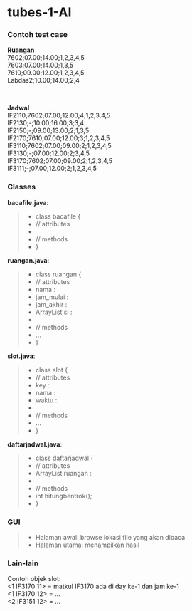 # tubes-1-AI

### Contoh test case

**Ruangan**<br />
7602;07.00;14.00;1,2,3,4,5<br />
7603;07.00;14.00;1,3,5<br />
7610;09.00;12.00;1,2,3,4,5<br />
Labdas2;10.00;14.00;2,4<br />

<br />

**Jadwal**<br />
IF2110;7602;07.00;12.00;4;1,2,3,4,5<br />
IF2130;-;10.00;16.00;3;3,4<br />
IF2150;-;09.00;13.00;2;1,3,5<br />
IF2170;7610;07.00;12.00;3;1,2,3,4,5<br />
IF3110;7602;07.00;09.00;2;1,2,3,4,5<br />
IF3130;-;07.00;12.00;2;3,4,5<br />
IF3170;7602;07.00;09.00;2;1,2,3,4,5<br />
IF3111;-;07.00;12.00;2;1,2,3,4,5<br />

### Classes

**bacafile.java**:<br />
> * class bacafile {<br />
> * // attributes<br />
> * <br />
> * // methods<br /> 
> * }<br />

**ruangan.java**:<br />
> * class ruangan {<br />
> * // attributes<br />
> * nama : <br />
> * jam_mulai :<br />
> * jam_akhir :<br />
> * ArrayList<slot> sl :<br />
> * <br />
> * // methods<br />
> * ...<br />
> * }<br />

**slot.java**:<br />
> * class slot {<br />
> * // attributes<br />
> * key :<br />
> * nama :<br />
> * waktu :<br />
> * <br />
> * // methods<br />
> * ...<br />
> * }<br />

**daftarjadwal.java**:<br />
> * class daftarjadwal {<br />
> * // attributes<br />
> * ArrayList<ruangan> ruangan :<br />
> * <br />
> * // methods<br />
> * int hitungbentrok();<br />
> * }<br />

### GUI
> * Halaman awal: browse lokasi file yang akan dibaca
> * Halaman utama: menampilkan hasil

### Lain-lain

Contoh objek slot:<br />
<1 IF3170 11> = matkul IF3170 ada di day ke-1 dan jam ke-1<br />
<1 IF3170 12> = ...<br />
<2 IF3151 12> = ...<br />
